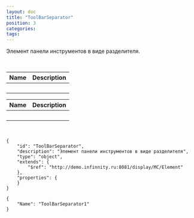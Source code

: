 ```yaml
---
layout: doc
title: "ToolBarSeparator"
position: 3
categories: 
tags: 
---
```


Элемент панели инструментов в виде разделителя.

 

|Name|Description|
|----|-----------|
| | |

|Name|Description|
|----|-----------|
| | |

  

```
{
	"id": "ToolBarSeparator",
	"description": "Элемент панели инструментов в виде разделителя",
	"type": "object",
	"extends": {
		"$ref": "http://demo.infinnity.ru:8081/display/MC/Element"
	},
	"properties": {
	}
}
```

```
{
	"Name": "ToolBarSeparator1"
}
```

 

 

